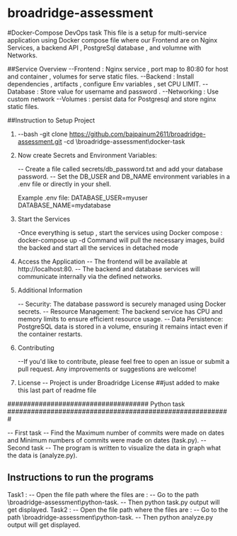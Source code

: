 # broadridge-assessment

#Docker-Compose DevOps task
This file is a setup for multi-service application using Docker compose file where our Frontend are on Nginx Services, a backend API , PostgreSql database , and volumne with Networks.

##Service Overview
--Frontend :  Nginx service , port map to 80:80 for host and container , volumes for serve static files.
--Backend :  Install dependencies , artifacts , configure Env variables , set CPU LIMIT.
--Database : Store value for username and password .
--Networking : Use custom network
--Volumes : persist data for Postgresql and store nginx static files.

##Instruction to Setup Project
1. --bash
   -git clone https://github.com/bajpainum2611/broadridge-assessment.git
   -cd \broadridge-assessment\docker-task
2. Now create Secrets and Environment Variables:

   -- Create a file called secrets/db_password.txt and add your database password.
   -- Set the DB_USER and DB_NAME environment variables in a .env file or directly in your shell.

   Example .env file:
   DATABASE_USER=myuser
   DATABASE_NAME=mydatabase
3. Start the Services

   -Once everything is setup , start the services using Docker compose :
   docker-compose up -d
   Command will pull the necessary images, build the backed and start all the services in detached mode
4. Access the Application
   -- The frontend will be available at http://localhost:80.
   -- The backend and database services will communicate internally via the defined networks.
5. Additional Information

   -- Security: The database password is securely managed using Docker secrets.
   -- Resource Management: The backend service has CPU and memory limits to ensure efficient resource usage.
   -- Data Persistence: PostgreSQL data is stored in a volume, ensuring it remains intact even if the container restarts.
6. Contributing

   --If you'd like to contribute, please feel free to open an issue or submit a pull request. Any improvements or suggestions are welcome!
7. License
   -- Project is under Broadridge License  ##just added to make this last part of readme file

#################################### Python task #########################################################

-- First task
        -- Find the Maximum number of commits were made on dates and Minimum numbers of commits were made on dates (task.py).
-- Second task 
          -- The program is written to visualize the data in graph what the data is (analyze.py).

 ## Instructions to run the programs 
 
Task1 :
     -- Open the file path where the files are :
     -- Go to the path \broadridge-assessment\python-task.
     -- Then python task.py output will get displayed.
Task2 :
      -- Open the file path where the files are :
      -- Go to the path \broadridge-assessment\python-task.
      -- Then python analyze.py output will get displayed.